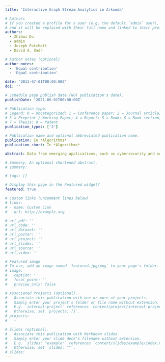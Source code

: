 ```yaml
---
title: 'Interactive Graph Stream Analytics in Arkouda'

# Authors
# If you created a profile for a user (e.g. the default `admin` user), write the username (folder name) here
# and it will be replaced with their full name and linked to their profile.
authors:
  - Zhihui Du
  - admin
  - Joseph Patchett
  - David A. Badr

# Author notes (optional)
author_notes:
  - 'Equal contribution'
  - 'Equal contribution'

date: '2013-07-01T00:00:00Z'
doi: ''

# Schedule page publish date (NOT publication's date).
publishDate: '2021-06-01T00:00:00Z'

# Publication type.
# Legend: 0 = Uncategorized; 1 = Conference paper; 2 = Journal article;
# 3 = Preprint / Working Paper; 4 = Report; 5 = Book; 6 = Book section;
# 7 = Thesis; 8 = Patent
publication_types: ['2']

# Publication name and optional abbreviated publication name.
publication: In *Algorithms*
publication_short: In *Algorithms*

abstract: Data from emerging applications, such as cybersecurity and social networking, can be abstracted as graphs whose edges are updated sequentially in the form of a stream. The challenging problem of interactive graph stream analytics is the quick response of the queries on terabyte and beyond graph stream data from end users. In this paper, a succinct and efficient double index data structure is designed to build the sketch of a graph stream to meet general queries. A single pass stream model, which includes general sketch building, distributed sketch based analysis algorithms and regression based approximation solution generation, is developed, and a typical graph algorithm—triangle counting—is implemented to evaluate the proposed method. Experimental results on power law and normal distribution graph streams show that our method can generate accurate results (mean relative error less than 4%) with a high performance. All our methods and code have been implemented in an open source framework, Arkouda, and are available from our GitHub repository, Bader-Research. This work provides the large and rapidly growing Python community with a powerful way to handle terabyte and beyond graph stream data using their laptops.

# Summary. An optional shortened abstract.
# summary:

# tags: []

# Display this page in the Featured widget?
featured: true

# Custom links (uncomment lines below)
# links:
# - name: Custom Link
#   url: http://example.org

# url_pdf: ''
# url_code: ''
# url_dataset: ''
# url_poster: ''
# url_project: ''
# url_slides: ''
# url_source: ''
# url_video: ''

# Featured image
# To use, add an image named `featured.jpg/png` to your page's folder.
# image:
#   caption: ''
#   focal_point: ''
#   preview_only: false

# Associated Projects (optional).
#   Associate this publication with one or more of your projects.
#   Simply enter your project's folder or file name without extension.
#   E.g. `internal-project` references `content/project/internal-project/index.md`.
#   Otherwise, set `projects: []`.
# projects:
#   -

# Slides (optional).
#   Associate this publication with Markdown slides.
#   Simply enter your slide deck's filename without extension.
#   E.g. `slides: "example"` references `content/slides/example/index.md`.
#   Otherwise, set `slides: ""`.
# slides:
---
```


<!-- {{% callout note %}}
Click the _Cite_ button above to demo the feature to enable visitors to import publication metadata into their reference management software.
{{% /callout %}}

{{% callout note %}}
Create your slides in Markdown - click the _Slides_ button to check out the example.
{{% /callout %}}

Supplementary notes can be added here, including [code, math, and images](https://wowchemy.com/docs/writing-markdown-latex/). -->
